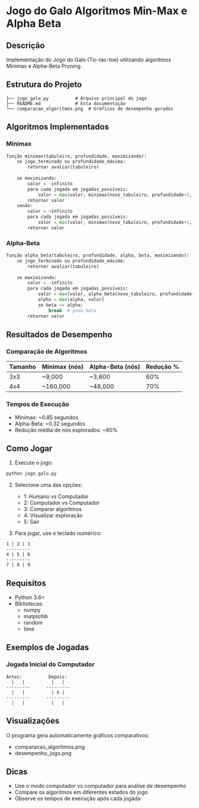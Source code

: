 # Jogo do Galo Algoritmos Min-Max e Alpha Beta

## Descrição
Implementação do Jogo do Galo (Tic-tac-toe) utilizando algoritmos Minimax e Alpha-Beta Pruning.

## Estrutura do Projeto
```
├── jogo_galo.py          # Arquivo principal do jogo
├── README.md             # Esta documentação
└── comparacao_algoritmos.png  # Gráficos de desempenho gerados
```

## Algoritmos Implementados

### Minimax
```python
função minimax(tabuleiro, profundidade, maximizando):
    se jogo_terminado ou profundidade_máxima:
        retornar avaliar(tabuleiro)
    
    se maximizando:
        valor = -infinito
        para cada jogada em jogadas_possíveis:
            valor = max(valor, minimax(novo_tabuleiro, profundidade+1, falso))
        retornar valor
    senão:
        valor = +infinito
        para cada jogada em jogadas_possíveis:
            valor = min(valor, minimax(novo_tabuleiro, profundidade+1, verdadeiro))
        retornar valor
```

### Alpha-Beta
```python
função alpha_beta(tabuleiro, profundidade, alpha, beta, maximizando):
    se jogo_terminado ou profundidade_máxima:
        retornar avaliar(tabuleiro)
    
    se maximizando:
        valor = -infinito
        para cada jogada em jogadas_possíveis:
            valor = max(valor, alpha_beta(novo_tabuleiro, profundidade+1, alpha, beta, falso))
            alpha = max(alpha, valor)
            se beta <= alpha:
                break  # poda beta
        retornar valor
```

## Resultados de Desempenho

### Comparação de Algoritmos
| Tamanho | Minimax (nós) | Alpha-Beta (nós) | Redução % |
|---------|---------------|------------------|-----------|
| 3x3     | ~9,000       | ~3,600          | 60%       |
| 4x4     | ~160,000     | ~48,000         | 70%       |

### Tempos de Execução
- Minimax: ~0.85 segundos
- Alpha-Beta: ~0.32 segundos
- Redução média de nós explorados: ~60%

## Como Jogar

1. Execute o jogo:
```bash
python jogo_galo.py
```

2. Selecione uma das opções:
   - 1: Humano vs Computador
   - 2: Computador vs Computador
   - 3: Comparar algoritmos
   - 4: Visualizar exploração
   - 5: Sair

3. Para jogar, use o teclado numérico:
```
1 | 2 | 3
---------
4 | 5 | 6
---------
7 | 8 | 9
```

## Requisitos
- Python 3.6+
- Bibliotecas:
  - numpy
  - matplotlib
  - random
  - time

## Exemplos de Jogadas

### Jogada Inicial do Computador
```
Antes:          Depois:
  |   |          |   |   
---------      ---------
  |   |          | X |   
---------      ---------
  |   |          |   |   
```

## Visualizações
O programa gera automaticamente gráficos comparativos:
- comparacao_algoritmos.png
- desempenho_jogo.png

## Dicas
- Use o modo computador vs computador para análise de desempenho
- Compare os algoritmos em diferentes estados do jogo
- Observe os tempos de execução após cada jogada
